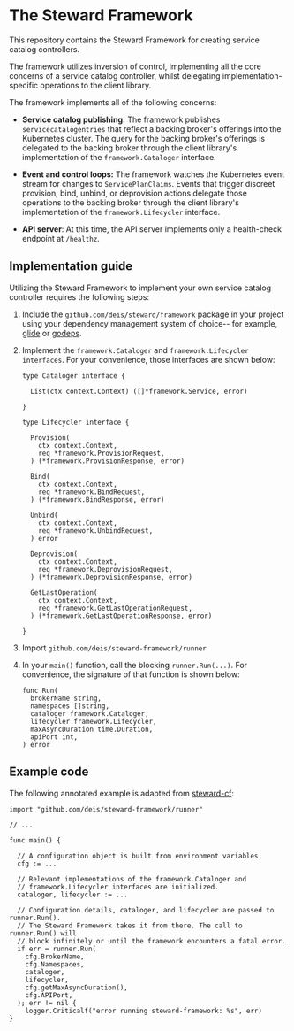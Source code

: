 # The Steward Framework

This repository contains the Steward Framework for creating service catalog controllers.

The framework utilizes inversion of control, implementing all the core concerns of a service catalog controller, whilst delegating implementation-specific operations to the client library.

The framework implements all of the following concerns:

* __Service catalog publishing:__ The framework publishes `servicecatalogentries` that reflect a backing broker's offerings into the Kubernetes cluster. The query for the backing broker's offerings is delegated to the backing broker through the client library's implementation of the `framework.Cataloger` interface.

* __Event and control loops:__ The framework watches the Kubernetes event stream for changes to `ServicePlanClaims`. Events that trigger discreet provision, bind, unbind, or deprovision actions delegate those operations to the backing broker through the client library's implementation of the `framework.Lifecycler` interface.

* __API server__: At this time, the API server implements only a health-check endpoint at `/healthz`.

## Implementation guide

Utilizing the Steward Framework to implement your own service catalog controller requires the following steps:

1. Include the `github.com/deis/steward/framework` package in your project using your dependency management system of choice-- for example, [glide](https://github.com/masterminds/glide) or [godeps](https://github.com/tools/godep).

2. Implement the `framework.Cataloger` and `framework.Lifecycler interfaces`. For your convenience, those interfaces are shown below:

    ```
    type Cataloger interface {

      List(ctx context.Context) ([]*framework.Service, error)

    }

    type Lifecycler interface {

      Provision(
        ctx context.Context,
        req *framework.ProvisionRequest,
      ) (*framework.ProvisionResponse, error)

      Bind(
        ctx context.Context,
        req *framework.BindRequest,
      ) (*framework.BindResponse, error)

      Unbind(
        ctx context.Context,
        req *framework.UnbindRequest,
      ) error

      Deprovision(
        ctx context.Context,
        req *framework.DeprovisionRequest,
      ) (*framework.DeprovisionResponse, error)

      GetLastOperation(
        ctx context.Context,
        req *framework.GetLastOperationRequest,
      ) (*framework.GetLastOperationResponse, error)

    }

    ```

3. Import `github.com/deis/steward-framework/runner`

4. In your `main()` function, call the blocking `runner.Run(...)`. For convenience, the signature of that function is shown below:

    ```
    func Run(
	  brokerName string,
	  namespaces []string,
	  cataloger framework.Cataloger,
	  lifecycler framework.Lifecycler,
	  maxAsyncDuration time.Duration,
	  apiPort int,
    ) error
    ```

## Example code

The following annotated example is adapted from [steward-cf](https://github.com/deis/steward-cf):

```
import "github.com/deis/steward-framework/runner"

// ...

func main() {

  // A configuration object is built from environment variables.
  cfg := ...

  // Relevant implementations of the framework.Cataloger and
  // framework.Lifecycler interfaces are initialized.
  cataloger, lifecycler := ...

  // Configuration details, cataloger, and lifecycler are passed to runner.Run().
  // The Steward Framework takes it from there. The call to runner.Run() will
  // block infinitely or until the framework encounters a fatal error.
  if err = runner.Run(
    cfg.BrokerName,
    cfg.Namespaces,
    cataloger,
    lifecycler,
    cfg.getMaxAsyncDuration(),
    cfg.APIPort,
  ); err != nil {
    logger.Criticalf("error running steward-framework: %s", err)
}
```
